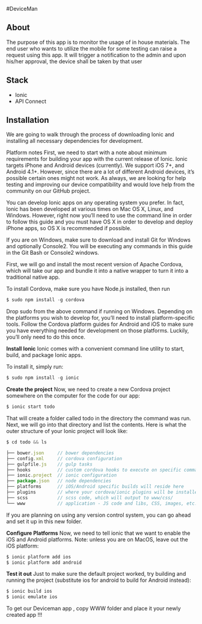 
#DeviceMan

## About
The purpose of this app is to monitor the usage of in house materials. The end user who wants to utilize the mobile for some testing can raise a request using this app. It will trigger a notification to the admin and upon his/her approval, the device shall be taken by that user

## Stack
* Ionic
* API Connect




## Installation
We are going to walk through the process of downloading Ionic and installing all necessary dependencies for development.

Platform notes
First, we need to start with a note about minimum requirements for building your app with the current release of Ionic. Ionic targets iPhone and Android devices (currently). We support iOS 7+, and Android 4.1+. However, since there are a lot of different Android devices, it’s possible certain ones might not work. As always, we are looking for help testing and improving our device compatibility and would love help from the community on our GitHub project.

You can develop Ionic apps on any operating system you prefer. In fact, Ionic has been developed at various times on Mac OS X, Linux, and Windows. However, right now you’ll need to use the command line in order to follow this guide and you must have OS X in order to develop and deploy iPhone apps, so OS X is recommended if possible.

If you are on Windows, make sure to download and install Git for Windows and optionally Console2. You will be executing any commands in this guide in the Git Bash or Console2 windows.

First, we will go and install the most recent version of Apache Cordova, which will take our app and bundle it into a native wrapper to turn it into a traditional native app.

To install Cordova, make sure you have Node.js installed, then run
```js
$ sudo npm install -g cordova
```
Drop sudo from the above command if running on Windows. Depending on the platforms you wish to develop for, you’ll need to install platform-specific tools. Follow the Cordova platform guides for Android and iOS to make sure you have everything needed for development on those platforms. Luckily, you’ll only need to do this once.

**Install Ionic**
Ionic comes with a convenient command line utility to start, build, and package Ionic apps.

To install it, simply run:
```js
$ sudo npm install -g ionic
```

**Create the project**
Now, we need to create a new Cordova project somewhere on the computer for the code for our app:

```js
$ ionic start todo 
```
That will create a folder called todo in the directory the command was run. Next, we will go into that directory and list the contents. Here is what the outer structure of your Ionic project will look like:
```js
$ cd todo && ls

├── bower.json     // bower dependencies
├── config.xml     // cordova configuration
├── gulpfile.js    // gulp tasks
├── hooks          // custom cordova hooks to execute on specific commands
├── ionic.project  // ionic configuration
├── package.json   // node dependencies
├── platforms      // iOS/Android specific builds will reside here
├── plugins        // where your cordova/ionic plugins will be installed
├── scss           // scss code, which will output to www/css/
└── www            // application - JS code and libs, CSS, images, etc.
```
If you are planning on using any version control system, you can go ahead and set it up in this new folder.

**Configure Platforms**
Now, we need to tell ionic that we want to enable the iOS and Android platforms. Note: unless you are on MacOS, leave out the iOS platform:

```js
$ ionic platform add ios
$ ionic platform add android
```

**Test it out**
Just to make sure the default project worked, try building and running the project (substitute ios for android to build for Android instead):

```js
$ ionic build ios
$ ionic emulate ios
```
To get our Deviceman app , copy WWW folder and place it your newly created app !!!

